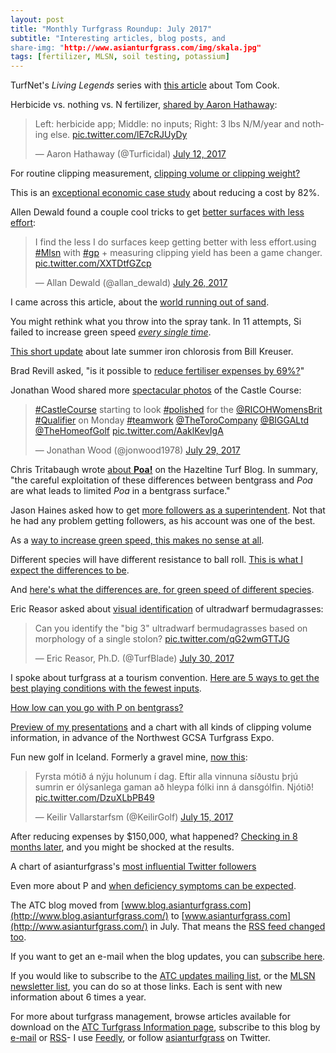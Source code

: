```yaml
---
layout: post
title: "Monthly Turfgrass Roundup: July 2017"
subtitle: "Interesting articles, blog posts, and 
share-img: "http://www.asianturfgrass.com/img/skala.jpg"
tags: [fertilizer, MLSN, soil testing, potassium]
---
```


TurfNet's *Living Legends* series with [this article](http://www.turfnet.com/blog/33/entry-1452-tom-cook-pioneered-the-turf-program-at-oregon-state-university/) about Tom Cook. 

Herbicide vs. nothing vs. N fertilizer, [shared by Aaron Hathaway](https://twitter.com/Turficidal/status/885163342150721536):

<blockquote class="twitter-tweet" data-lang="en"><p lang="en" dir="ltr">Left: herbicide app; Middle: no inputs; Right: 3 lbs N/M/year and nothing else. <a href="https://t.co/lE7cRJUyDy">pic.twitter.com/lE7cRJUyDy</a></p>&mdash; Aaron Hathaway (@Turficidal) <a href="https://twitter.com/Turficidal/status/885163342150721536">July 12, 2017</a></blockquote>
<script async src="//platform.twitter.com/widgets.js" charset="utf-8"></script>

For routine clipping measurement, [clipping volume or clipping weight?](http://www.asianturfgrass.com/2017-07-04-volume-or-weight/)

This is an [exceptional economic case study](http://www.asianturfgrass.com/2017-07-05-saving-82-percent-gsr/) about reducing a cost by 82%.

Allen Dewald found a couple cool tricks to get [better surfaces with less effort](https://twitter.com/allan_dewald/status/890323223186857984):

<blockquote class="twitter-tweet" data-lang="en"><p lang="en" dir="ltr">I find the less I do surfaces keep getting better with less effort.using <a href="https://twitter.com/hashtag/Mlsn?src=hash">#Mlsn</a> with <a href="https://twitter.com/hashtag/gp?src=hash">#gp</a> + measuring clipping yield has been a game changer. <a href="https://t.co/XXTDtfGZcp">pic.twitter.com/XXTDtfGZcp</a></p>&mdash; Allan Dewald (@allan_dewald) <a href="https://twitter.com/allan_dewald/status/890323223186857984">July 26, 2017</a></blockquote>
<script async src="//platform.twitter.com/widgets.js" charset="utf-8"></script>

I came across this article, about the [world running out of sand](http://www.newyorker.com/magazine/2017/05/29/the-world-is-running-out-of-sand).

You might rethink what you throw into the spray tank. In 11 attempts, Si failed to increase green speed [*every single time*](http://www.asianturfgrass.com/2017-07-06-rethink-throw-spray-tank-si/).

[This short update](http://turf.unl.edu/late-summer-yellowing-kentucky-bluegrass-and-creeping-bentgrass-0) about late summer iron chlorosis from Bill Kreuser.

Brad Revill asked, "is it possible to [reduce fertiliser expenses by 69%?](https://www.bradrevillturf.com/goingagainstthegrain/23/5/2017/mlsn-nikanti-gc-reducing-expenses-and-inputs-since-2016)" 

Jonathan Wood shared more [spectacular photos](https://twitter.com/jonwood1978/status/891307869018181632) of the Castle Course:

<blockquote class="twitter-tweet" data-lang="en"><p lang="en" dir="ltr"><a href="https://twitter.com/hashtag/CastleCourse?src=hash">#CastleCourse</a> starting to look <a href="https://twitter.com/hashtag/polished?src=hash">#polished</a> for the <a href="https://twitter.com/RICOHWomensBrit">@RICOHWomensBrit</a> <a href="https://twitter.com/hashtag/Qualifier?src=hash">#Qualifier</a> on Monday <a href="https://twitter.com/hashtag/teamwork?src=hash">#teamwork</a> <a href="https://twitter.com/TheToroCompany">@TheToroCompany</a> <a href="https://twitter.com/BIGGALtd">@BIGGALtd</a> <a href="https://twitter.com/TheHomeofGolf">@TheHomeofGolf</a> <a href="https://t.co/AaklKevIgA">pic.twitter.com/AaklKevIgA</a></p>&mdash; Jonathan Wood (@jonwood1978) <a href="https://twitter.com/jonwood1978/status/891307869018181632">July 29, 2017</a></blockquote>
<script async src="//platform.twitter.com/widgets.js" charset="utf-8"></script>

Chris Tritabaugh wrote [about **Poa!**](https://www.hazeltinenational.com/turf-blog/poa) on the Hazeltine Turf Blog. In summary, "the careful exploitation of these differences between bentgrass and *Poa* are what leads to limited *Poa* in a bentgrass surface."

Jason Haines asked how to get [more followers as a superintendent](http://www.asianturfgrass.com/2017-07-12-more-followers-as-supt-suggestion/). Not that he had any problem getting followers, as his account was one of the best. 

As a [way to increase green speed, this makes no sense at all](http://www.asianturfgrass.com/2017-07-14-si-does-this-make-sense-to-you/).

Different species will have different resistance to ball roll. [This is what I expect the differences to be](http://www.asianturfgrass.com/2017-07-16-species-ease-speed/).

And [here's what the differences are, for green speed of different species](http://www.asianturfgrass.com/2017-07-17-green-speed-joyplot/).

Eric Reasor asked about [visual identification](https://twitter.com/TurfBlade/status/891639881503518722) of ultradwarf bermudagrasses:

<blockquote class="twitter-tweet" data-lang="en"><p lang="en" dir="ltr">Can you identify the &quot;big 3&quot; ultradwarf bermudagrasses based on morphology of a single stolon? <a href="https://t.co/qG2wmGTTJG">pic.twitter.com/qG2wmGTTJG</a></p>&mdash; Eric Reasor, Ph.D. (@TurfBlade) <a href="https://twitter.com/TurfBlade/status/891639881503518722">July 30, 2017</a></blockquote>
<script async src="//platform.twitter.com/widgets.js" charset="utf-8"></script>

I spoke about turfgrass at a tourism convention. [Here are 5 ways to get the best playing conditions with the fewest inputs](http://www.asianturfgrass.com/2017-07-21-thailand-golf-paradise-seminar/).

[How low can you go with P on bentgrass?](http://www.asianturfgrass.com/2017-07-26-phosphorus-deficiency-photo/)

[Preview of my presentations](http://www.asianturfgrass.com/2017-07-27-coming-up-in-october/) and a chart with all kinds of clipping volume information, in advance of the Northwest GCSA Turfgrass Expo.

Fun new golf in Iceland. Formerly a gravel mine, [now this](https://twitter.com/KeilirGolf/status/886168517262938112):

<blockquote class="twitter-tweet" data-lang="en"><p lang="is" dir="ltr">Fyrsta mótið á nýju holunum í dag. Eftir alla vinnuna síðustu þrjú sumrin er ólýsanlega gaman að hleypa fólki inn á dansgólfin. Njótið! <a href="https://t.co/DzuXLbPB49">pic.twitter.com/DzuXLbPB49</a></p>&mdash; Keilir Vallarstarfsm (@KeilirGolf) <a href="https://twitter.com/KeilirGolf/status/886168517262938112">July 15, 2017</a></blockquote>
<script async src="//platform.twitter.com/widgets.js" charset="utf-8"></script>

After reducing expenses by $150,000, what happened? [Checking in 8 months later](http://www.asianturfgrass.com/2017-07-27-remember-this-checking-in-after-implementing-gp-mlsn/), and you might be shocked at the results.

A chart of asianturfgrass's [most influential Twitter followers](http://www.asianturfgrass.com/2017-07-30-atc-most-influential-followers/)

Even more about P and [when deficiency symptoms can be expected](http://www.asianturfgrass.com/2017-07-31-deficiency-symptoms-in-control-plots/).

The ATC blog moved from [www.blog.asianturfgrass.com](http://www.blog.asianturfgrass.com/) to [www.asianturfgrass.com](http://www.asianturfgrass.com/) in July. That means the [RSS feed changed too](http://www.asianturfgrass.com/2017-07-18-new-blog-update-rss/).

If you want to get an e-mail when the blog updates, you can [subscribe here](http://www.subscribepage.com/atc_blog_email).

If you would like to subscribe to the [ATC updates mailing list](http://www.subscribepage.com/atcupdate), or the [MLSN newsletter list](http://www.subscribepage.com/mlsn), you can do so at those links. Each is sent with new information about 6 times a year. 

For more about turfgrass management, browse articles available for download on the [ATC Turfgrass Information page](http://www.micahwoods.typepad.com/test_static/turf-information.html), subscribe to this blog by [e-mail](http://www.subscribepage.com/atc_blog_email) or [RSS](http://www.asianturfgrass.com/feed.xml)- I use [Feedly](http://cloud.feedly.com/#welcome), or follow [asianturfgrass](https://twitter.com/asianturfgrass) on Twitter.
